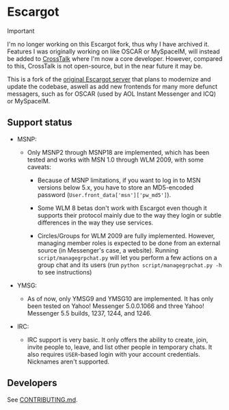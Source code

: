 # Escargot

> [!IMPORTANT]
> I'm no longer working on this Escargot fork, thus why I have archived it. Features I was originally working on like OSCAR or MySpaceIM, will instead be added to [CrossTalk](https://crosstalk.hiden.cc/) where I'm now a core developer. However, compared to this, CrossTalk is not open-source, but in the near future it may be.

This is a fork of the [original Escargot server](https://gitlab.com/escargot-chat/server) that plans to modernize and update the codebase, aswell as add new frontends for many more defunct messagers, such as for OSCAR (used by AOL Instant Messenger and ICQ) or MySpaceIM.

## Support status

- MSNP:
    - Only MSNP2 through MSNP18 are implemented, which has been tested and works with MSN 1.0 through WLM 2009, with some caveats:

        - Because of MSNP limitations, if you want to log in to MSN versions below 5.x, you have to store an MD5-encoded password (`User.front_data['msn']['pw_md5']`).

        - Some WLM 8 betas don't work with Escargot even though it supports their protocol mainly due to the way they login or subtle differences in the way they use services.

        - Circles/Groups for WLM 2009 are fully implemented. However, managing member roles is expected to be done from an external source (in Messenger's case, a website). Running `script/managegrpchat.py` will let you perform a few actions on a group chat and its users (run `python script/managegrpchat.py -h` to see instructions)

- YMSG:
    - As of now, only YMSG9 and YMSG10 are implemented. It has only been tested on Yahoo! Messenger 5.0.0.1066 and three Yahoo! Messenger 5.5 builds, 1237, 1244, and 1246.

- IRC:
    - IRC support is very basic. It only offers the ability to create, join, invite people to, leave, and list other people in temporary chats. It also requires `USER`-based login with your account credentials. Nicknames aren't supported.

## Developers

See [CONTRIBUTING.md](/CONTRIBUTING.md).
